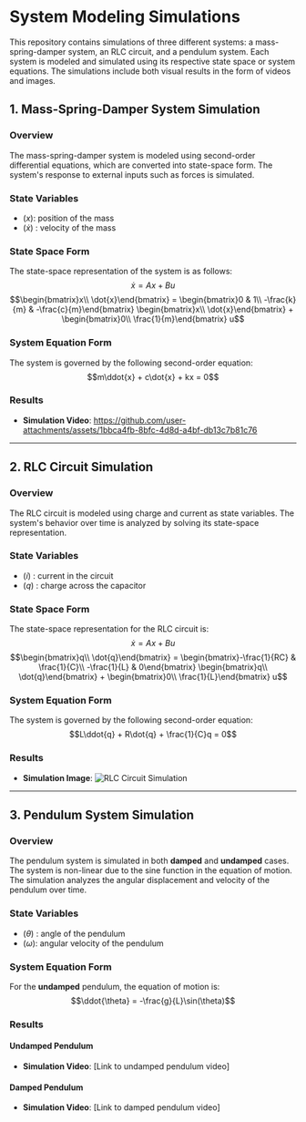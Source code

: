 # System Modeling Simulations

This repository contains simulations of three different systems: a mass-spring-damper system, an RLC circuit, and a pendulum system. Each system is modeled and simulated using its respective state space or system equations. The simulations include both visual results in the form of videos and images.

## 1. Mass-Spring-Damper System Simulation

### Overview

The mass-spring-damper system is modeled using second-order differential equations, which are converted into state-space form. The system's response to external inputs such as forces is simulated.

### State Variables
- $(x)$: position of the mass
- $(\dot{x})$ : velocity of the mass

### State Space Form
The state-space representation of the system is as follows:
$$\dot{x} = Ax + Bu$$
$$\begin{bmatrix}x\\ \dot{x}\end{bmatrix} = \begin{bmatrix}0 & 1\\ -\frac{k}{m} & -\frac{c}{m}\end{bmatrix} \begin{bmatrix}x\\ \dot{x}\end{bmatrix} + \begin{bmatrix}0\\ \frac{1}{m}\end{bmatrix} u$$

### System Equation Form
The system is governed by the following second-order equation:
$$m\ddot{x} + c\dot{x} + kx = 0$$

### Results
- **Simulation Video**: 
https://github.com/user-attachments/assets/1bbca4fb-8bfc-4d8d-a4bf-db13c7b81c76

---

## 2. RLC Circuit Simulation

### Overview
The RLC circuit is modeled using charge and current as state variables. The system's behavior over time is analyzed by solving its state-space representation.

### State Variables
- $(i)$ : current in the circuit
- $(q)$ : charge across the capacitor

### State Space Form
The state-space representation for the RLC circuit is:
$$\dot{x} = Ax + Bu$$
$$\begin{bmatrix}q\\ \dot{q}\end{bmatrix} = \begin{bmatrix}-\frac{1}{RC} & \frac{1}{C}\\ -\frac{1}{L} & 0\end{bmatrix} \begin{bmatrix}q\\ \dot{q}\end{bmatrix} + \begin{bmatrix}0\\ \frac{1}{L}\end{bmatrix} u$$

### System Equation Form
The system is governed by the following second-order equation:
$$L\ddot{q} + R\dot{q} + \frac{1}{C}q = 0$$

### Results
- **Simulation Image**: ![RLC Circuit Simulation](path_to_image)

---

## 3. Pendulum System Simulation

### Overview
The pendulum system is simulated in both **damped** and **undamped** cases. The system is non-linear due to the sine function in the equation of motion. The simulation analyzes the angular displacement and velocity of the pendulum over time.

### State Variables
- $(\theta)$ : angle of the pendulum
- $(\omega)$: angular velocity of the pendulum

### System Equation Form
For the **undamped** pendulum, the equation of motion is:
$$\ddot{\theta} = -\frac{g}{L}\sin(\theta)$$
### Results

#### Undamped Pendulum
- **Simulation Video**: [Link to undamped pendulum video]


#### Damped Pendulum
- **Simulation Video**: [Link to damped pendulum video]



